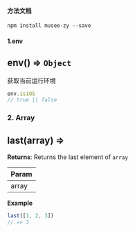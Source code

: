 #### 方法文档
```
npm install musee-zy --save
```

#### 1.env
<a name="env"></a>

## env() ⇒ <code>Object</code>
获取当前运行环境    

```js
env.isiOS 
// true || false
``` 

### 2. Array
## last(array) ⇒  
**Returns**: Returns the last element of `array`  

| Param |
| --- |
| array | 

**Example**  
```js
last([1, 2, 3])
// => 3



